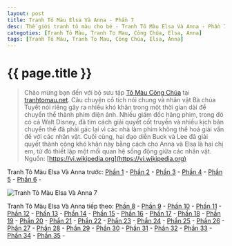 ```yaml
---
layout: post
title: Tranh Tô Màu Elsa Và Anna - Phần 7
desc: Thế giới tranh tô màu cho bé - Tranh Tô Màu Elsa Và Anna - Phần 7
categoties: [Tranh Tô Màu, Tranh To Mau, Công Chúa, Elsa, Anna]
tags: [Tranh Tô Màu, Tranh To Mau, Công Chúa, Elsa, Anna]
---
```

{{ page.title }}
================
> Chào mừng bạn đến với bộ sưu tập [Tô Màu Công Chúa](http://tranhtomau.net/) tại [tranhtomau.net](http://tranhtomau.net/). Câu chuyện cổ tích nói chung và nhân vật Bà chúa Tuyết nói riêng gây ra nhiều khó khăn trong một thời gian dài để chuyển thể thành phim điện ảnh. Nhiều giám đốc hãng phim, trong đó có cả Walt Disney, đã tìm cách giải quyết cốt truyền và nhiều kịch bản chuyển thể đã phải gác lại vì các nhà làm phim không thể hoá giải vấn đề với các nhân vật. Cuối cùng, hai đạo diễn Buck và Lee đã giải quyết thành công khó khăn này bằng cách cho Anna và Elsa là hai chị em, từ đó thiết lập một mối quan hệ sống động giữa các nhân vật. Nguồn: [https://vi.wikipedia.org](https://vi.wikipedia.org)

Tranh Tô Màu Elsa Và Anna trước: [Phần 1](http://tranhtomau.net/2018/01/25/Tranh-To-Mau-Elsa-Va-Anna-phan-1.html) - [Phần 2](http://tranhtomau.net/2018/01/25/Tranh-To-Mau-Elsa-Va-Anna-phan-2.html) - [Phần 3](http://tranhtomau.net/2018/01/25/Tranh-To-Mau-Elsa-Va-Anna-phan-3.html) - [Phần 4](http://tranhtomau.net/2018/01/25/Tranh-To-Mau-Elsa-Va-Anna-phan-4.html) - [Phần 5](http://tranhtomau.net/2018/01/25/Tranh-To-Mau-Elsa-Va-Anna-phan-5.html) - [Phần 6](http://tranhtomau.net/2018/01/25/Tranh-To-Mau-Elsa-Va-Anna-phan-6.html) - 

<script async src="//pagead2.googlesyndication.com/pagead/js/adsbygoogle.js"></script><!-- TextAds-Responsive --><ins class="adsbygoogle" style="display:block" data-ad-client="ca-pub-6753140515841889" data-ad-slot="9811874670" data-ad-format="auto"></ins><script> (adsbygoogle = window.adsbygoogle || []).push({}); </script>

![Tranh Tô Màu Elsa Và Anna 7](http://tranhtomau.net/img1/Tranh-To-Mau-Elsa-Va-Anna%20(7).jpg "Tranh Tô Màu Elsa Và Anna 7")

<script async src="//pagead2.googlesyndication.com/pagead/js/adsbygoogle.js"></script><!-- TextAds-Responsive --><ins class="adsbygoogle" style="display:block" data-ad-client="ca-pub-6753140515841889" data-ad-slot="9811874670" data-ad-format="auto"></ins><script> (adsbygoogle = window.adsbygoogle || []).push({}); </script>

Tranh Tô Màu Elsa Và Anna tiếp theo: [Phần 8](http://tranhtomau.net/2018/01/25/Tranh-To-Mau-Elsa-Va-Anna-phan-8.html) - [Phần 9](http://tranhtomau.net/2018/01/25/Tranh-To-Mau-Elsa-Va-Anna-phan-9.html) - [Phần 10](http://tranhtomau.net/2018/01/25/Tranh-To-Mau-Elsa-Va-Anna-phan-10.html) - [Phần 11](http://tranhtomau.net/2018/01/25/Tranh-To-Mau-Elsa-Va-Anna-phan-11.html) - [Phần 12](http://tranhtomau.net/2018/01/25/Tranh-To-Mau-Elsa-Va-Anna-phan-12.html) - [Phần 13](http://tranhtomau.net/2018/01/25/Tranh-To-Mau-Elsa-Va-Anna-phan-13.html) - [Phần 14](http://tranhtomau.net/2018/01/25/Tranh-To-Mau-Elsa-Va-Anna-phan-14.html) - [Phần 15](http://tranhtomau.net/2018/01/25/Tranh-To-Mau-Elsa-Va-Anna-phan-15.html) - [Phần 16](http://tranhtomau.net/2018/01/25/Tranh-To-Mau-Elsa-Va-Anna-phan-16.html) - [Phần 17](http://tranhtomau.net/2018/01/25/Tranh-To-Mau-Elsa-Va-Anna-phan-17.html) - [Phần 18](http://tranhtomau.net/2018/01/25/Tranh-To-Mau-Elsa-Va-Anna-phan-18.html) - [Phần 19](http://tranhtomau.net/2018/01/25/Tranh-To-Mau-Elsa-Va-Anna-phan-19.html) - [Phần 20](http://tranhtomau.net/2018/01/25/Tranh-To-Mau-Elsa-Va-Anna-phan-20.html) - [Phần 21](http://tranhtomau.net/2018/01/25/Tranh-To-Mau-Elsa-Va-Anna-phan-21.html) - [Phần 22](http://tranhtomau.net/2018/01/25/Tranh-To-Mau-Elsa-Va-Anna-phan-22.html) - [Phần 23](http://tranhtomau.net/2018/01/25/Tranh-To-Mau-Elsa-Va-Anna-phan-23.html) - [Phần 24](http://tranhtomau.net/2018/01/25/Tranh-To-Mau-Elsa-Va-Anna-phan-24.html) - [Phần 25](http://tranhtomau.net/2018/01/25/Tranh-To-Mau-Elsa-Va-Anna-phan-25.html) - [Phần 26](http://tranhtomau.net/2018/01/25/Tranh-To-Mau-Elsa-Va-Anna-phan-26.html) - [Phần 27](http://tranhtomau.net/2018/01/25/Tranh-To-Mau-Elsa-Va-Anna-phan-27.html) - [Phần 28](http://tranhtomau.net/2018/01/25/Tranh-To-Mau-Elsa-Va-Anna-phan-28.html) - [Phần 29](http://tranhtomau.net/2018/01/25/Tranh-To-Mau-Elsa-Va-Anna-phan-29.html) - [Phần 30](http://tranhtomau.net/2018/01/25/Tranh-To-Mau-Elsa-Va-Anna-phan-30.html) - [Phần 31](http://tranhtomau.net/2018/01/25/Tranh-To-Mau-Elsa-Va-Anna-phan-31.html) - [Phần 32](http://tranhtomau.net/2018/01/25/Tranh-To-Mau-Elsa-Va-Anna-phan-32.html) - [Phần 33](http://tranhtomau.net/2018/01/25/Tranh-To-Mau-Elsa-Va-Anna-phan-33.html) - [Phần 34](http://tranhtomau.net/2018/01/25/Tranh-To-Mau-Elsa-Va-Anna-phan-34.html) - [Phần 35](http://tranhtomau.net/2018/01/25/Tranh-To-Mau-Elsa-Va-Anna-phan-35.html) - 
